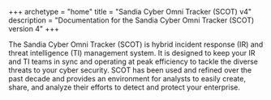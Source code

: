 +++
archetype = "home"
title = "Sandia Cyber Omni Tracker (SCOT) v4"
description = "Documentation for the Sandia Cyber Omni Tracker (SCOT) version 4"
+++

The Sandia Cyber Omni Tracker (SCOT) is hybrid incident response (IR) and threat intelligence (TI) management system.  It is designed to keep your IR and TI teams in sync and operating at peak efficiency to tackle the diverse threats to your cyber security. SCOT has been used and refined over the past decade and provides an environment for analysts to easily create, share, and analyze their efforts to detect and protect your enterprise.
